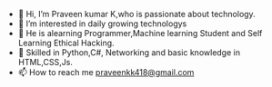 - 👋 Hi, I’m Praveen kumar K,who is passionate about technology.
- 👀 I’m interested in daily growing technologys
- 🌱 He is alearning Programmer,Machine learning Student and Self Learning Ethical Hacking.
- 💞️ Skilled in Python,C#, Networking and basic knowledge in HTML,CSS,Js.
- 📫 How to reach me praveenkk418@gmail.com

<!---
shinchan2627/shinchan2627 is a ✨ special ✨ repository because its `README.md` (this file) appears on your GitHub profile.
You can click the Preview link to take a look at your changes.
--->
